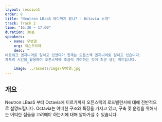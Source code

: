 ```yaml
---
layout: session1
order: 8
title: "Neutron LBaaS 어디까지 왔니? - Octavia 소개"
track: Track 2
time: "16:30 ~ 17:00"
duration: 30분
speakers:
  - name: 우병열
    org: 넥슨코리아
    desc: "
네트워크 엔지니어로 일하고 있었다가 현재는 오픈스택 엔지니어로 일하고 있습니다.
자투리 시간을 활용하여 오픈스택에 조금씩 기여하는 것이 최근 생긴 취미입니다.
          "
    image: ../assets/imgs/우병열.jpg
---
```


## 개요

Neutron LBaaS 부터 Octavia에 이르기까지 오픈스택의 로드밸런서에 대해 전반적으로 설명드립니다.
Octavia는 어떠한 구조와 특징을 가지고 있고, 구축 및 운영을 위해서는 어떠한 점들을 고려해야 하는지에 대해 알아가실 수 있습니다.


